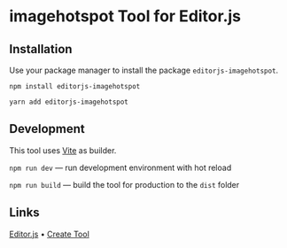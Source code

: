 # imagehotspot Tool for Editor.js

## Installation

Use your package manager to install the package `editorjs-imagehotspot`.

```
npm install editorjs-imagehotspot

yarn add editorjs-imagehotspot
```

## Development

This tool uses [Vite](https://vitejs.dev/) as builder.

`npm run dev` — run development environment with hot reload

`npm run build` — build the tool for production to the `dist` folder

## Links

[Editor.js](https://editorjs.io) • [Create Tool](https://github.com/editor-js/create-tool)